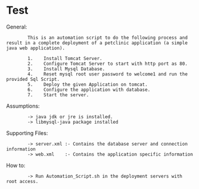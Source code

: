 # Test

General:

            This is an automation script to do the following process and result in a complete deployment of a petclinic application (a simple java web application).
          
            1.    Install Tomcat Server.
            2.    Configure Tomcat Server to start with http port as 80.
            3.    Install Mysql Database.
            4.    Reset mysql root user password to welcome1 and run the provided Sql Script.
            5.    Deploy the given Application on tomcat.
            6.    Configure the application with database.
            7.    Start the server.

Assumptions:

            -> java jdk or jre is installed.
            -> libmysql-java package installed

Supporting Files:
            
            -> server.xml :- Contains the database server and connection information
            -> web.xml    :- Contains the application specific information

How to:

            -> Run Automation_Script.sh in the deployment servers with root access.                                                     
